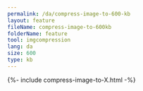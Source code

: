 ```yaml
---
permalink: /da/compress-image-to-600-kb
layout: feature
fileName: compress-image-to-600kb
folderName: feature
tool: imgcompression
lang: da
size: 600
type: kb
---
```


{%- include compress-image-to-X.html -%}
